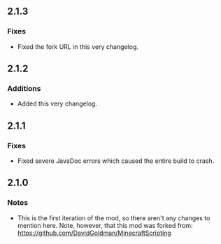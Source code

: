 2.1.3
-----

### Fixes
* Fixed the fork URL in this very changelog.

2.1.2
-----

### Additions
* Added this very changelog.

2.1.1
-----

### Fixes
* Fixed severe JavaDoc errors which caused the entire build to crash.

2.1.0
-----

### Notes
* This is the first iteration of the mod, so there aren't any changes to mention here. Note, however, that this mod was forked from: https://github.com/DavidGoldman/MinecraftScripting
